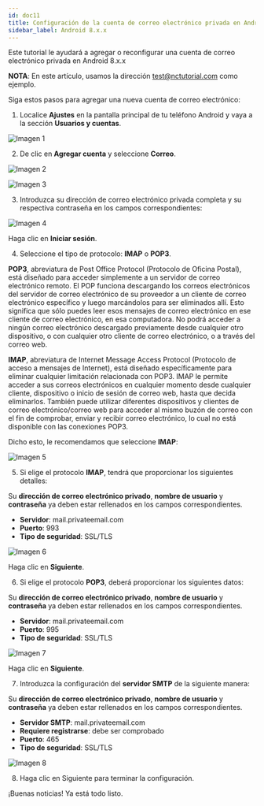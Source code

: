 ```yaml
---
id: doc11
title: Configuración de la cuenta de correo electrónico privada en Android 8.x.x
sidebar_label: Android 8.x.x
---
```

Este tutorial le ayudará a agregar o reconfigurar una cuenta de correo electrónico privada en Android 8.x.x

**NOTA**: En este artículo, usamos la dirección test@nctutorial.com como ejemplo. 

Siga estos pasos para agregar una nueva cuenta de correo electrónico:

1. Localice **Ajustes** en la pantalla principal de tu teléfono Android y vaya a la sección **Usuarios y cuentas**.

![Imagen 1](https://namecheap.simplekb.com//SiteContents/2-7C22D5236A4543EB827F3BD8936E153E/media/private_email_android_8_1.png)

2. De clic en **Agregar cuenta** y seleccione **Correo**.

![Imagen 2](https://namecheap.simplekb.com//SiteContents/2-7C22D5236A4543EB827F3BD8936E153E/media/private_email_android_8_2.png)

![Imagen 3](https://namecheap.simplekb.com//SiteContents/2-7C22D5236A4543EB827F3BD8936E153E/media/private_email_android_8_3.png)

3. Introduzca su dirección de correo electrónico privada completa y su respectiva contraseña en los campos correspondientes:

![Imagen 4](https://namecheap.simplekb.com//SiteContents/2-7C22D5236A4543EB827F3BD8936E153E/media/private_email_android_8_4.jpg)

Haga clic en **Iniciar sesión**.

4. Seleccione el tipo de protocolo: **IMAP** o **POP3**.

**POP3**, abreviatura de Post Office Protocol (Protocolo de Oficina Postal), está diseñado para acceder simplemente a un servidor de correo electrónico remoto. El POP funciona descargando los correos electrónicos del servidor de correo electrónico de su proveedor a un cliente de correo electrónico específico y luego marcándolos para ser eliminados allí. Esto significa que sólo puedes leer esos mensajes de correo electrónico en ese cliente de correo electrónico, en esa computadora. No podrá acceder a ningún correo electrónico descargado previamente desde cualquier otro dispositivo, o con cualquier otro cliente de correo electrónico, o a través del correo web.

**IMAP**, abreviatura de Internet Message Access Protocol (Protocolo de acceso a mensajes de Internet), está diseñado específicamente para eliminar cualquier limitación relacionada con POP3. IMAP le permite acceder a sus correos electrónicos en cualquier momento desde cualquier cliente, dispositivo o inicio de sesión de correo web, hasta que decida eliminarlos. También puede utilizar diferentes dispositivos y clientes de correo electrónico/correo web para acceder al mismo buzón de correo con el fin de comprobar, enviar y recibir correo electrónico, lo cual no está disponible con las conexiones POP3.

Dicho esto, le recomendamos que seleccione **IMAP**: 

![Imagen 5](https://namecheap.simplekb.com//SiteContents/2-7C22D5236A4543EB827F3BD8936E153E/media/private_email_android_8_5.jpg)

5. Si elige el protocolo **IMAP**, tendrá que proporcionar los siguientes detalles:

Su **dirección de correo electrónico privado**, **nombre de usuario** y **contraseña** ya deben estar rellenados en los campos correspondientes.
- **Servidor**: mail.privateemail.com
- **Puerto**: 993
- **Tipo de seguridad**: SSL/TLS

![Imagen 6](https://namecheap.simplekb.com//SiteContents/2-7C22D5236A4543EB827F3BD8936E153E/media/private_email_android_8_6.jpg)

Haga clic en **Siguiente**.

6. Si elige el protocolo **POP3**, deberá proporcionar los siguientes datos:

Su **dirección de correo electrónico privado**, **nombre de usuario** y **contraseña** ya deben estar rellenados en los campos correspondientes.
- **Servidor**: mail.privateemail.com
- **Puerto**: 995
- **Tipo de seguridad**: SSL/TLS

![Imagen 7](https://namecheap.simplekb.com//SiteContents/2-7C22D5236A4543EB827F3BD8936E153E/media/private_email_android_8_7.jpg)

Haga clic en **Siguiente**.

7. Introduzca la configuración del **servidor SMTP** de la siguiente manera:  

Su **dirección de correo electrónico privado**, **nombre de usuario** y **contraseña** ya deben estar rellenados en los campos correspondientes.
- **Servidor SMTP**: mail.privateemail.com
- **Requiere registrarse**: debe ser comprobado
- **Puerto**: 465
- **Tipo de seguridad**: SSL/TLS

![Imagen 8](https://namecheap.simplekb.com//SiteContents/2-7C22D5236A4543EB827F3BD8936E153E/media/private_email_android_8_8.jpg)

8. Haga clic en Siguiente para terminar la configuración.


¡Buenas noticias! Ya está todo listo. 